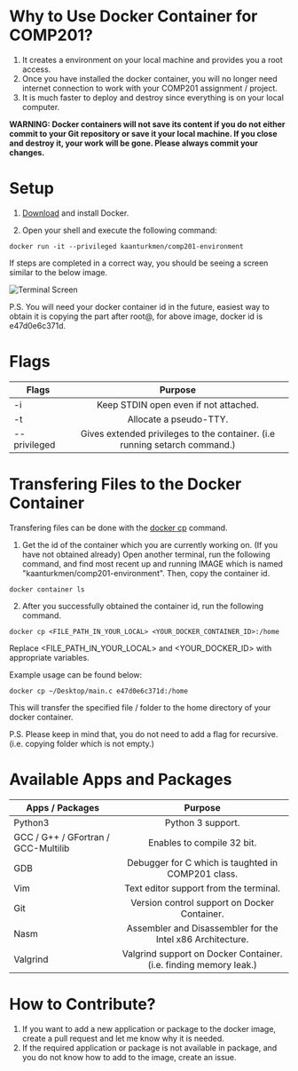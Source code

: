 # Why to Use Docker Container for COMP201?
1. It creates a environment on your local machine and provides you a root access.
2. Once you have installed the docker container, you will no longer need internet connection to work with your COMP201 assignment / project.
3. It is much faster to deploy and destroy since everything is on your local computer.

**WARNING: Docker containers will not save its content if you do not either commit to your Git repository or save it your local machine. If you close and destroy it, your work will be gone. Please always commit your changes.**

# Setup
1. [Download](https://www.docker.com) and install Docker.

2. Open your shell and execute the following command:

```
docker run -it --privileged kaanturkmen/comp201-environment
```

If steps are completed in a correct way, you should be seeing a screen similar to the below image.

![Terminal Screen](https://user-images.githubusercontent.com/63169561/107820697-424b1d00-6d8c-11eb-9932-1518084eacd0.png)

P.S. You will need your docker container id in the future, easiest way to obtain it is copying the part after root@,
for above image, docker id is e47d0e6c371d.

# Flags

| Flags        | Purpose        |
| ------------- |:-------------:|
| -i      | Keep STDIN open even if not attached. |
| -t     | Allocate a pseudo-TTY.|
| --privileged | Gives extended privileges to the container. (i.e running setarch command.)|

# Transfering Files to the Docker Container

Transfering files can be done with the [docker cp](https://docs.docker.com/engine/reference/commandline/cp/) command.

1. Get the id of the container which you are currently working on. (If you have not obtained already) Open another terminal, run the following command, and find most recent up and running IMAGE which is named "kaanturkmen/comp201-environment". Then, copy the container id.

```
docker container ls
```
2. After you successfully obtained the container id, run the following command.

```
docker cp <FILE_PATH_IN_YOUR_LOCAL> <YOUR_DOCKER_CONTAINER_ID>:/home
```
Replace <FILE_PATH_IN_YOUR_LOCAL> and <YOUR_DOCKER_ID> with appropriate variables.

Example usage can be found below:
```
docker cp ~/Desktop/main.c e47d0e6c371d:/home
```

This will transfer the specified file / folder to the home directory of your docker container.

P.S. Please keep in mind that, you do not need to add a flag for recursive. (i.e. copying folder which is not empty.)

# Available Apps and Packages

| Apps / Packages        | Purpose        |
| ------------- |:-------------:|
| Python3 | Python 3 support. |
| GCC / G++ / GFortran / GCC-Multilib | Enables to compile 32 bit.|
| GDB | Debugger for C which is taughted in COMP201 class.|
| Vim | Text editor support from the terminal. |
| Git | Version control support on Docker Container.|
| Nasm | Assembler and Disassembler for the Intel x86 Architecture.|
| Valgrind | Valgrind support on Docker Container. (i.e. finding memory leak.)|

# How to Contribute?
1. If you want to add a new application or package to the docker image, create a pull request and let me know why it is needed.
2. If the required application or package is not available in package, and you do not know how to add to the image, create an issue.
